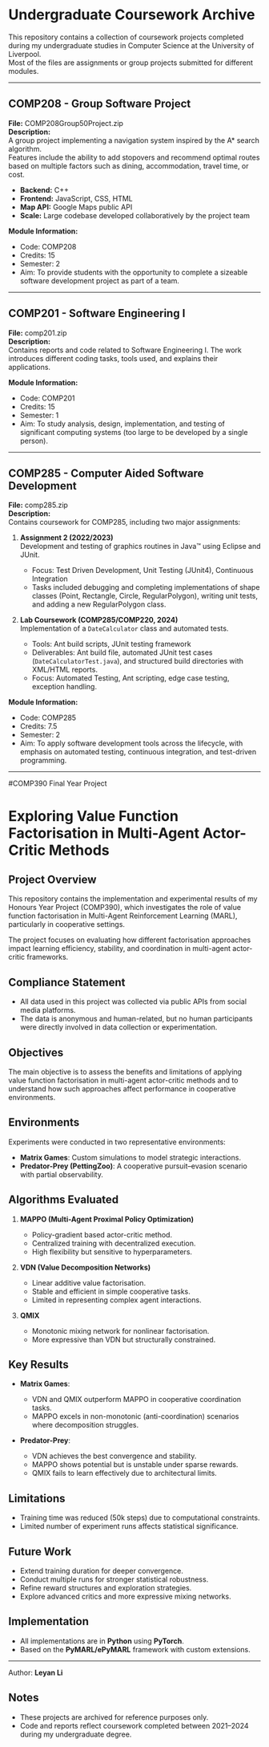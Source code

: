 # Undergraduate Coursework Archive

This repository contains a collection of coursework projects completed during my undergraduate studies in Computer Science at the University of Liverpool.  
Most of the files are assignments or group projects submitted for different modules.

---

## COMP208 - Group Software Project
**File:** COMP208Group50Project.zip  
**Description:**  
A group project implementing a navigation system inspired by the A* search algorithm.  
Features include the ability to add stopovers and recommend optimal routes based on multiple factors such as dining, accommodation, travel time, or cost.  
- **Backend:** C++  
- **Frontend:** JavaScript, CSS, HTML  
- **Map API:** Google Maps public API  
- **Scale:** Large codebase developed collaboratively by the project team  

**Module Information:**  
- Code: COMP208  
- Credits: 15  
- Semester: 2  
- Aim: To provide students with the opportunity to complete a sizeable software development project as part of a team.  

---

## COMP201 - Software Engineering I
**File:** comp201.zip  
**Description:**  
Contains reports and code related to Software Engineering I. The work introduces different coding tasks, tools used, and explains their applications.  

**Module Information:**  
- Code: COMP201  
- Credits: 15  
- Semester: 1  
- Aim: To study analysis, design, implementation, and testing of significant computing systems (too large to be developed by a single person).  

---

## COMP285 - Computer Aided Software Development
**File:** comp285.zip  
**Description:**  
Contains coursework for COMP285, including two major assignments:  

1. **Assignment 2 (2022/2023)**  
   Development and testing of graphics routines in Java™ using Eclipse and JUnit.  
   - Focus: Test Driven Development, Unit Testing (JUnit4), Continuous Integration  
   - Tasks included debugging and completing implementations of shape classes (Point, Rectangle, Circle, RegularPolygon), writing unit tests, and adding a new RegularPolygon class.  

2. **Lab Coursework (COMP285/COMP220, 2024)**  
   Implementation of a `DateCalculator` class and automated tests.  
   - Tools: Ant build scripts, JUnit testing framework  
   - Deliverables: Ant build file, automated JUnit test cases (`DateCalculatorTest.java`), and structured build directories with XML/HTML reports.  
   - Focus: Automated Testing, Ant scripting, edge case testing, exception handling.  

**Module Information:**  
- Code: COMP285  
- Credits: 7.5  
- Semester: 2  
- Aim: To apply software development tools across the lifecycle, with emphasis on automated testing, continuous integration, and test-driven programming.  

---
#COMP390 Final Year Project
# Exploring Value Function Factorisation in Multi-Agent Actor-Critic Methods

## Project Overview
This repository contains the implementation and experimental results of my Honours Year Project (COMP390), which investigates the role of value function factorisation in Multi-Agent Reinforcement Learning (MARL), particularly in cooperative settings.

The project focuses on evaluating how different factorisation approaches impact learning efficiency, stability, and coordination in multi-agent actor-critic frameworks.

## Compliance Statement
- All data used in this project was collected via public APIs from social media platforms.
- The data is anonymous and human-related, but no human participants were directly involved in data collection or experimentation.

## Objectives
The main objective is to assess the benefits and limitations of applying value function factorisation in multi-agent actor-critic methods and to understand how such approaches affect performance in cooperative environments.

## Environments
Experiments were conducted in two representative environments:
- **Matrix Games**: Custom simulations to model strategic interactions.
- **Predator-Prey (PettingZoo)**: A cooperative pursuit–evasion scenario with partial observability.

## Algorithms Evaluated
1. **MAPPO (Multi-Agent Proximal Policy Optimization)**
   - Policy-gradient based actor-critic method.
   - Centralized training with decentralized execution.
   - High flexibility but sensitive to hyperparameters.

2. **VDN (Value Decomposition Networks)**
   - Linear additive value factorisation.
   - Stable and efficient in simple cooperative tasks.
   - Limited in representing complex agent interactions.

3. **QMIX**
   - Monotonic mixing network for nonlinear factorisation.
   - More expressive than VDN but structurally constrained.

## Key Results
- **Matrix Games**:
  - VDN and QMIX outperform MAPPO in cooperative coordination tasks.
  - MAPPO excels in non-monotonic (anti-coordination) scenarios where decomposition struggles.

- **Predator-Prey**:
  - VDN achieves the best convergence and stability.
  - MAPPO shows potential but is unstable under sparse rewards.
  - QMIX fails to learn effectively due to architectural limits.

## Limitations
- Training time was reduced (50k steps) due to computational constraints.
- Limited number of experiment runs affects statistical significance.

## Future Work
- Extend training duration for deeper convergence.
- Conduct multiple runs for stronger statistical robustness.
- Refine reward structures and exploration strategies.
- Explore advanced critics and more expressive mixing networks.

## Implementation
- All implementations are in **Python** using **PyTorch**.
- Based on the **PyMARL/ePyMARL** framework with custom extensions.

---

Author: **Leyan Li**  



## Notes
- These projects are archived for reference purposes only.  
- Code and reports reflect coursework completed between 2021–2024 during my undergraduate degree.  
